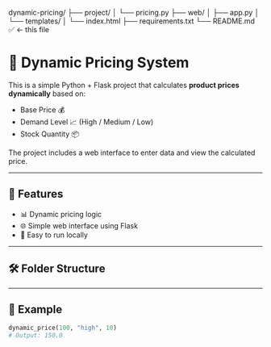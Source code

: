 dynamic-pricing/
├── project/
│   └── pricing.py
├── web/
│   ├── app.py
│   └── templates/
│       └── index.html
├── requirements.txt
└── README.md   ✅ ← this file
# 🧮 Dynamic Pricing System

This is a simple Python + Flask project that calculates **product prices dynamically** based on:

- Base Price 💰
- Demand Level 📈 (High / Medium / Low)
- Stock Quantity 📦

The project includes a web interface to enter data and view the calculated price.

---

## 🚀 Features

- 📊 Dynamic pricing logic
- 🌐 Simple web interface using Flask
- 🧾 Easy to run locally

---

## 🛠 Folder Structure

---

## 🧪 Example

```python
dynamic_price(100, "high", 10)
# Output: 150.0


